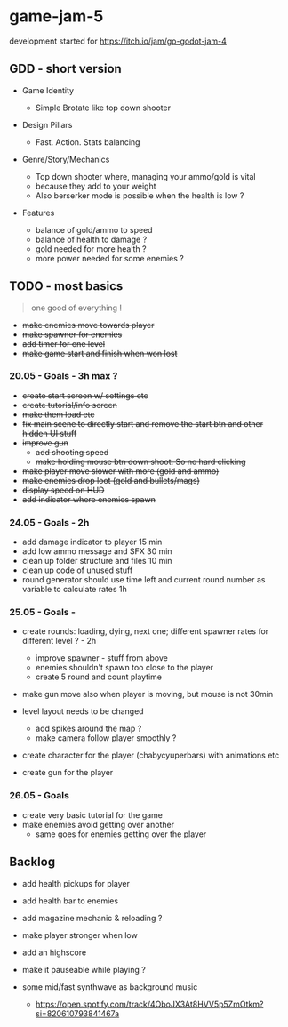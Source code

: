 # game-jam-5
development started for https://itch.io/jam/go-godot-jam-4

## GDD - short version
- Game Identity
	- Simple Brotate like top down shooter

- Design Pillars
	- Fast. Action. Stats balancing

- Genre/Story/Mechanics
	- Top down shooter where, managing your ammo/gold is vital 
	- because they add to your weight
	- Also berserker mode is possible when the health is low ?

- Features
	- balance of gold/ammo to speed
	- balance of health to damage ?
	- gold needed for more health ?
	- more power needed for some enemies ?

## TODO - most basics
> one good of everything !

- ~~make enemies move towards player~~
- ~~make spawner for enemies~~
- ~~add timer for one level~~
- ~~make game start and finish when won lost~~

### 20.05 - Goals - 3h max ?
- ~~create start screen w/ settings etc~~
- ~~create tutorial/info screen~~
- ~~make them load etc~~
- ~~fix main scene to directly start and remove the start btn and other hidden UI stuff~~
- ~~improve gun~~
	- ~~add shooting speed~~
	- ~~make holding mouse btn down shoot. So no hard clicking~~
- ~~make player move slower with more (gold and ammo)~~ 
- ~~make enemies drop loot (gold and bullets/mags)~~
- ~~display speed on HUD~~
- ~~add indicator where enemies spawn~~

### 24.05 - Goals - 2h
- add damage indicator to player 15 min
- add low ammo message and SFX 30 min
- clean up folder structure and files 10 min
- 	clean up code of unused stuff
- round generator should use time left and current round number as variable to calculate rates 1h


### 25.05 - Goals - 
- create rounds: loading, dying, next one; different spawner rates for different level ? - 2h
	- improve spawner - stuff from above
	- enemies shouldn't spawn too close to the player
	- create 5 round and count playtime

- make gun move also when player is moving, but mouse is not 30min

- level layout needs to be changed	
	- add spikes around the map ?
	- make camera follow player smoothly ?
- create character for the player (chabycyuperbars) with animations etc
- create gun for the player


### 26.05 - Goals
- create very basic tutorial for the game
- make enemies avoid getting over another
	- same goes for enemies getting over the player


## Backlog
- add health pickups for player
- add health bar to enemies
- add magazine mechanic & reloading ?
- make player stronger when low
- add an highscore
- make it pauseable while playing ?

- some mid/fast synthwave as background music
	- https://open.spotify.com/track/4OboJX3At8HVV5p5ZmOtkm?si=820610793841467a

